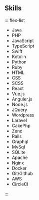 Skills
---

::: flex-list

- Java
- PHP
- JavaScript
- TypeScript
- Swift
- Kotolin
- Python
- Ruby
- HTML
- CSS
- SCSS
- React
- Vue.js
- Anguler.js
- Node.js
- JQuery
- Wordpress
- Laravel
- CakePhp
- Zend
- Rails
- Graphql
- MySql
- SQLite
- Apache
- Nginx
- Docker
- Git/Github
- AWS
- CircleCI

:::